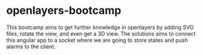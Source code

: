 openlayers-bootcamp
===================

This bootcamp aims to get further knowledge in openlayers by adding SVG files, rotate the view, and even get a 3D view. The solutions aims to connect this angular app to a socket where we are going to store states and push alarms to the client.
